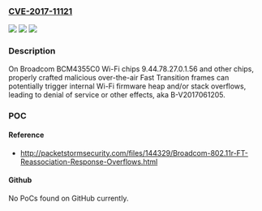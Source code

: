 ### [CVE-2017-11121](https://cve.mitre.org/cgi-bin/cvename.cgi?name=CVE-2017-11121)
![](https://img.shields.io/static/v1?label=Product&message=n%2Fa&color=blue)
![](https://img.shields.io/static/v1?label=Version&message=n%2Fa&color=blue)
![](https://img.shields.io/static/v1?label=Vulnerability&message=n%2Fa&color=brighgreen)

### Description

On Broadcom BCM4355C0 Wi-Fi chips 9.44.78.27.0.1.56 and other chips, properly crafted malicious over-the-air Fast Transition frames can potentially trigger internal Wi-Fi firmware heap and/or stack overflows, leading to denial of service or other effects, aka B-V2017061205.

### POC

#### Reference
- http://packetstormsecurity.com/files/144329/Broadcom-802.11r-FT-Reassociation-Response-Overflows.html

#### Github
No PoCs found on GitHub currently.

